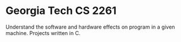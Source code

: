 # Georgia Tech CS 2261 #

Understand the software and hardware effects on program in a given machine. Projects written in C. 
